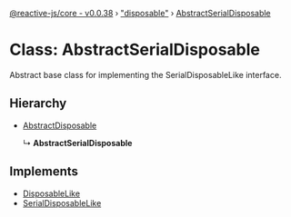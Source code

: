 [@reactive-js/core - v0.0.38](../README.md) › ["disposable"](../modules/_disposable_.md) › [AbstractSerialDisposable](_disposable_.abstractserialdisposable.md)

# Class: AbstractSerialDisposable

Abstract base class for implementing the SerialDisposableLike interface.

## Hierarchy

* [AbstractDisposable](_disposable_.abstractdisposable.md)

  ↳ **AbstractSerialDisposable**

## Implements

* [DisposableLike](../interfaces/_disposable_.disposablelike.md)
* [SerialDisposableLike](../interfaces/_disposable_.serialdisposablelike.md)

